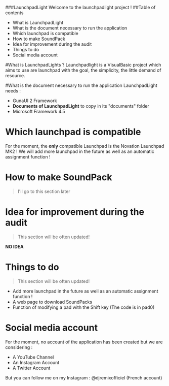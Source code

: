 ###LaunchpadLight
Welcome to the launchpadlight project !
##Table of contents
* What is LaunchpadLight
* What is the document necessary to run the application
* Which launchpad is compatible
* How to make SoundPack
* Idea for improvement during the audit
* Things to do
* Social media account

#What is LaunchpadLights ?
Launchpadlight is a VisualBasic project which aims to use are launchpad with the goal, the simplicity, the little demand of resource.

#What is the document necessary to run the application
LaunchpadLight needs :
* GunaUI 2 Framework
* **Documents of LaunchpadLight** to copy in its "documents" folder
* Microsoft Framework 4.5

# Which launchpad is compatible
For the moment, the **only** compatible Launchpad is the Novation Launchpad MK2 ! We will add more launchpad in the future as well as an automatic assignment function !

# How to make SoundPack
> I'll go to this section later 

# Idea for improvement during the audit
> This section will be often updated!

**NO IDEA**

# Things to do
> This section will be often updated!

* Add more launchpad in the future as well as an automatic assignment function !
* A web page to download SoundPacks
* Function of modifying a pad with the Shift key (The code is in pad0)

# Social media account
For the moment, no account of the application has been created but we are considering :
* A YouTube Channel
* An Instagram Account
* A Twitter Account

But you can follow me on my Instagram : @djremixofficiel (French account)
